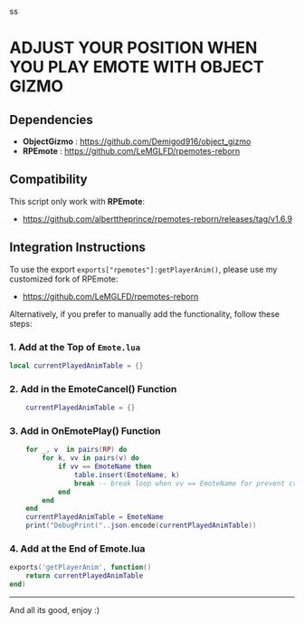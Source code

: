 ss 
# ADJUST YOUR POSITION WHEN YOU PLAY EMOTE WITH OBJECT GIZMO

## Dependencies

- **ObjectGizmo** : https://github.com/Demigod916/object_gizmo
- **RPEmote** : https://github.com/LeMGLFD/rpemotes-reborn

## Compatibility

This script only work with **RPEmote**:

- https://github.com/alberttheprince/rpemotes-reborn/releases/tag/v1.6.9

## Integration Instructions

To use the export `exports["rpemotes"]:getPlayerAnim()`, please use my customized fork of RPEmote:

- https://github.com/LeMGLFD/rpemotes-reborn

Alternatively, if you prefer to manually add the functionality, follow these steps:

### 1. Add at the Top of `Emote.lua`

```lua
local currentPlayedAnimTable = {}
```

###  2. Add in the EmoteCancel() Function

```lua
    currentPlayedAnimTable = {}
```
###  3. Add in OnEmotePlay() Function

``` lua
    for _, v  in pairs(RP) do
        for k, vv in pairs(v) do
            if vv == EmoteName then
                table.insert(EmoteName, k)
                break -- break loop when vv == EmoteName for prevent crash 
            end
        end
    end
    currentPlayedAnimTable = EmoteName
    print("DebugPrint("..json.encode(currentPlayedAnimTable))
```

###  4. Add at the End of Emote.lua
```lua
exports('getPlayerAnim', function()
	return currentPlayedAnimTable
end)
```
----------------------------------------------------------

And all its good, enjoy :)